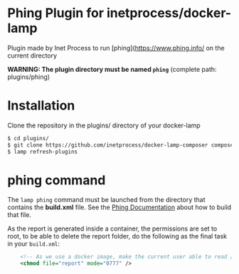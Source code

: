 # Phing Plugin for inetprocess/docker-lamp
Plugin made by Inet Process to run [phing](https://www.phing.info/ on the current directory

__WARNING: The plugin directory must be named `phing`__ (complete path: plugins/phing)

# Installation
Clone the repository in the plugins/ directory of your docker-lamp
```bash
$ cd plugins/
$ git clone https://github.com/inetprocess/docker-lamp-composer composer
$ lamp refresh-plugins
```

# phing command
The `lamp phing` command must be launched from the directory that contains the **build.xml** file. See the [Phing Documentation](https://www.phing.info/) about how to build that file.

As the report is generated inside a container, the permissions are set to root, to be able to delete the report folder,
do the following as the final task in your `build.xml`:
```xml
    <!-- As we use a docker image, make the current user able to read / delete the report -->
    <chmod file="report" mode="0777" />
```
